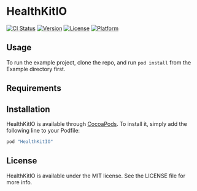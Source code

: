 # HealthKitIO

[![CI Status](http://img.shields.io/travis/openmhealth/HealthKitIO.svg?style=flat)](https://travis-ci.org/openmhealth/HealthKitIO)
[![Version](https://img.shields.io/cocoapods/v/HealthKitIO.svg?style=flat)](http://cocoapods.org/pods/HealthKitIO)
[![License](https://img.shields.io/cocoapods/l/HealthKitIO.svg?style=flat)](http://cocoapods.org/pods/HealthKitIO)
[![Platform](https://img.shields.io/cocoapods/p/HealthKitIO.svg?style=flat)](http://cocoapods.org/pods/HealthKitIO)

## Usage

To run the example project, clone the repo, and run `pod install` from the Example directory first.

## Requirements

## Installation

HealthKitIO is available through [CocoaPods](http://cocoapods.org). To install
it, simply add the following line to your Podfile:

```ruby
pod "HealthKitIO"
```

## License

HealthKitIO is available under the MIT license. See the LICENSE file for more info.
